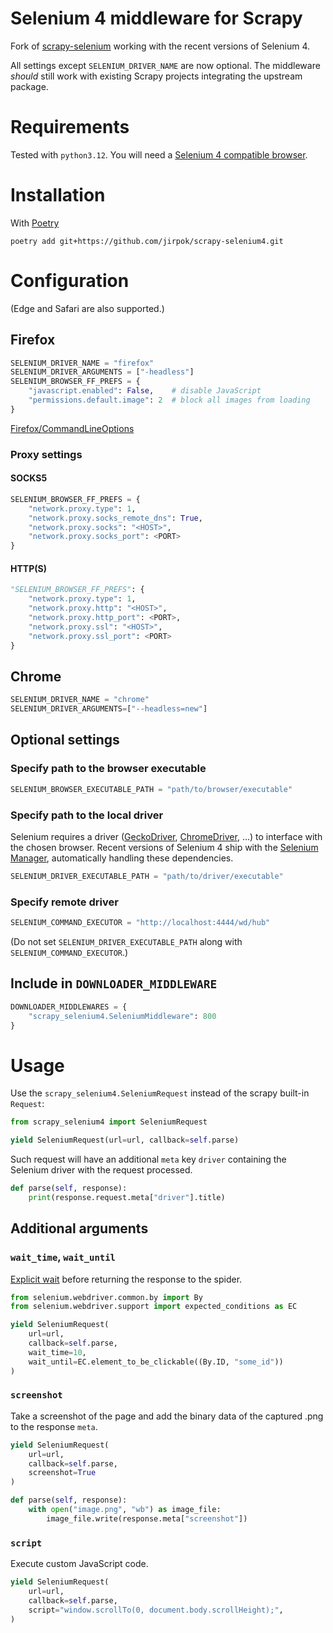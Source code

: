 # Selenium 4 middleware for Scrapy

Fork of [scrapy-selenium](https://github.com/clemfromspace/scrapy-selenium)
working with the recent versions of Selenium 4.

All settings except `SELENIUM_DRIVER_NAME` are now optional. The middleware
_should_ still work with existing Scrapy projects integrating the upstream
package.

# Requirements

Tested with `python3.12`. You will need a [Selenium 4 compatible browser](https://www.selenium.dev/documentation/webdriver/browsers/).

# Installation

With [Poetry](https://python-poetry.org/)

```shell
poetry add git+https://github.com/jirpok/scrapy-selenium4.git
```

# Configuration

(Edge and Safari are also supported.)

## Firefox

```python
SELENIUM_DRIVER_NAME = "firefox"
SELENIUM_DRIVER_ARGUMENTS = ["-headless"]
SELENIUM_BROWSER_FF_PREFS = {
    "javascript.enabled": False,    # disable JavaScript
    "permissions.default.image": 2  # block all images from loading
}
```

[Firefox/CommandLineOptions](https://wiki.mozilla.org/Firefox/CommandLineOptions)

### Proxy settings

#### SOCKS5

```python
SELENIUM_BROWSER_FF_PREFS = {
    "network.proxy.type": 1,
    "network.proxy.socks_remote_dns": True,
    "network.proxy.socks": "<HOST>",
    "network.proxy.socks_port": <PORT>
}
```

#### HTTP(S)

```python
"SELENIUM_BROWSER_FF_PREFS": {
    "network.proxy.type": 1,
    "network.proxy.http": "<HOST>",
    "network.proxy.http_port": <PORT>,
    "network.proxy.ssl": "<HOST>",
    "network.proxy.ssl_port": <PORT>
}
```

## Chrome

```python
SELENIUM_DRIVER_NAME = "chrome"
SELENIUM_DRIVER_ARGUMENTS=["--headless=new"]
```

## Optional settings

### Specify path to the browser executable

```python
SELENIUM_BROWSER_EXECUTABLE_PATH = "path/to/browser/executable"
```

### Specify path to the local driver

Selenium requires a driver ([GeckoDriver](https://github.com/mozilla/geckodriver/releases),
[ChromeDriver](https://developer.chrome.com/docs/chromedriver), …) to interface
with the chosen browser. Recent versions of Selenium 4 ship with the [Selenium Manager](https://www.selenium.dev/documentation/selenium_manager/),
automatically handling these dependencies.

```python
SELENIUM_DRIVER_EXECUTABLE_PATH = "path/to/driver/executable"
```

### Specify remote driver

```python
SELENIUM_COMMAND_EXECUTOR = "http://localhost:4444/wd/hub"
```

(Do not set `SELENIUM_DRIVER_EXECUTABLE_PATH` along with
`SELENIUM_COMMAND_EXECUTOR`.)

## Include in `DOWNLOADER_MIDDLEWARE`

```python
DOWNLOADER_MIDDLEWARES = {
    "scrapy_selenium4.SeleniumMiddleware": 800
}
```

# Usage

Use the `scrapy_selenium4.SeleniumRequest` instead of the scrapy built-in
`Request`:

```python
from scrapy_selenium4 import SeleniumRequest

yield SeleniumRequest(url=url, callback=self.parse)
```

Such request will have an additional `meta` key `driver` containing the Selenium
driver with the request processed.

```python
def parse(self, response):
    print(response.request.meta["driver"].title)
```

## Additional arguments

### `wait_time`, `wait_until`

[Explicit wait](https://www.selenium.dev/documentation/webdriver/waits/#explicit-waits)
before returning the response to the spider.

```python
from selenium.webdriver.common.by import By
from selenium.webdriver.support import expected_conditions as EC

yield SeleniumRequest(
    url=url,
    callback=self.parse,
    wait_time=10,
    wait_until=EC.element_to_be_clickable((By.ID, "some_id"))
)
```

### `screenshot`

Take a screenshot of the page and add the binary data of the captured .png to
the response `meta`.

```python
yield SeleniumRequest(
    url=url,
    callback=self.parse,
    screenshot=True
)

def parse(self, response):
    with open("image.png", "wb") as image_file:
        image_file.write(response.meta["screenshot"])
```

### `script`

Execute custom JavaScript code.

```python
yield SeleniumRequest(
    url=url,
    callback=self.parse,
    script="window.scrollTo(0, document.body.scrollHeight);",
)
```
